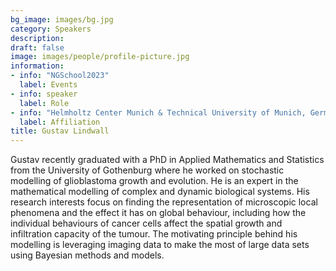 ```yaml
---
bg_image: images/bg.jpg
category: Speakers
description: 
draft: false
image: images/people/profile-picture.jpg
information:
- info: "NGSchool2023"
  label: Events
- info: speaker
  label: Role
- info: "Helmholtz Center Munich & Technical University of Munich, Germany"
  label: Affiliation
title: Gustav Lindwall
---
```


Gustav recently graduated with a PhD in Applied Mathematics and Statistics from the University of Gothenburg where he worked on stochastic modelling of glioblastoma growth and evolution. He is an expert in the mathematical modelling of complex and dynamic biological systems. His research interests focus on finding the representation of microscopic local phenomena and the effect it has on global behaviour, including how the individual behaviours of cancer cells affect the spatial growth and infiltration capacity of the tumour. The motivating principle behind his modelling is leveraging imaging data to make the most of large data sets using Bayesian methods and models.